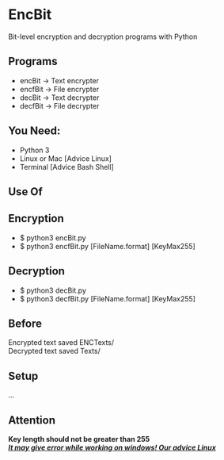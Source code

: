 <h1>EncBit</h1>
<p>
  Bit-level encryption and decryption programs with Python
</p>
<h2>Programs</h2>
<ul>
  <li>encBit -> Text encrypter</li>
  <li>encfBit -> File encrypter</li>
  <li>decBit -> Text decrypter</li>
  <li>decfBit -> File decrypter</li>
</ul>
<h2>You Need:</h2>
<ul>
  <li>Python 3</li>
  <li>Linux or Mac [Advice Linux]</li>
  <li>Terminal [Advice Bash Shell]</li>
</ul>
<h2>Use Of</h2>
<h2>Encryption</h2>
<ul>
<li>$ python3 encBit.py </li>
<li>$ python3 encfBit.py [FileName.format] [KeyMax255] </li>
</ul>
<h2>Decryption</h2>
<ul>
<li>$ python3 decBit.py </li>
<li>$ python3 decfBit.py [FileName.format] [KeyMax255] </li>
</ul>
<h2>Before</h2>
<span>Encrypted text saved ENCTexts/</span><br>
<span>Decrypted text saved Texts/</span>
<h2>Setup</h2>
<p>...</p>
<h2>Attention</h2>
<b>Key length should not be greater than 255</b><br>
<b><i><u>It may give error while working on windows! Our advice Linux</u></i></b>
